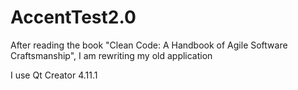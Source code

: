 # AccentTest2.0
After reading the book "Clean Code: A Handbook of Agile Software Craftsmanship", I am rewriting my old application

I use Qt Creator 4.11.1
